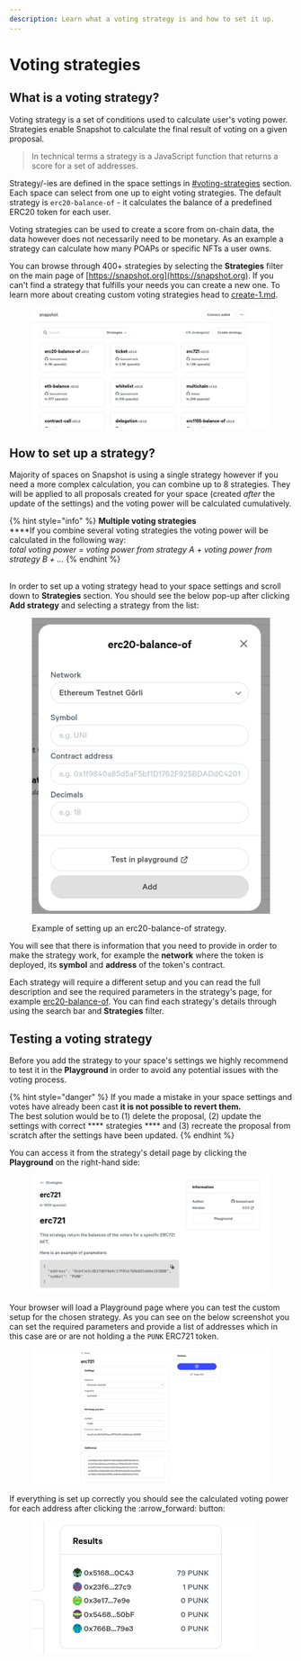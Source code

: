 ```yaml
---
description: Learn what a voting strategy is and how to set it up.
---
```


# Voting strategies

## What is a voting strategy?

Voting strategy is a set of conditions used to calculate user's voting power. Strategies enable Snapshot to calculate the final result of voting on a given proposal.

> &#x20;In technical terms a strategy is a JavaScript function that returns a score for a set of addresses.&#x20;

Strategy/-ies are defined in the space settings in [#voting-strategies](../spaces/settings.md#voting-strategies "mention") section. Each space can select from one up to eight voting strategies. The default strategy is `erc20-balance-of` - it calculates the balance of a predefined ERC20 token for each user.

Voting strategies can be used to create a score from on-chain data, the data however does not necessarily need to be monetary. As an example a strategy can calculate how many POAPs or specific NFTs a user owns.

You can browse through 400+ strategies by selecting the **Strategies** filter on the main page of [https://snapshot.org](https://snapshot.org). If you can't find a strategy that fulfills your needs you can create a new one. To learn more about creating custom voting strategies head to [create-1.md](../guides/create-1.md "mention").

<figure><img src="../.gitbook/assets/image (8).png" alt=""><figcaption></figcaption></figure>

## How to set up a strategy?

Majority of spaces on Snapshot is using a single strategy however if you need a more complex calculation, you can combine up to 8 strategies. They will be applied to all proposals created for your space (created _after_ the update of the settings) and the voting power will be calculated cumulatively.&#x20;

{% hint style="info" %}
**Multiple voting strategies**\
****If you combine several voting strategies the voting power will be calculated in the following way:\
_total voting power = voting power from strategy A + voting power from strategy B + ..._
{% endhint %}

\
In order to set up a voting strategy head to your space settings and scroll down to **Strategies** section. You should see the below pop-up after clicking **Add strategy** and selecting a strategy from the list:

<figure><img src="../.gitbook/assets/image (4) (3).png" alt=""><figcaption><p>Example of setting up an erc20-balance-of strategy.</p></figcaption></figure>

You will see that there is information that you need to provide in order to make the strategy work, for example the **network** where the token is deployed, its **symbol** and **address** of the token's contract.&#x20;

Each strategy will require a different setup and you can read the full description and see the required parameters in the strategy's page, for example [erc20-balance-of](https://snapshot.org/#/strategy/erc20-balance-of). You can find each strategy's details through using the search bar and **Strategies** filter.

## Testing a voting strategy

Before you add the strategy to your space's settings we highly recommend to test it in the **Playground** in order to avoid any potential issues with the voting process.

{% hint style="danger" %}
If you made a mistake in your space settings and votes have already been cast **it is not possible to revert them.** \
The best solution would be to (1) delete the proposal, (2) update the settings with correct **** strategies **** and (3) recreate the proposal from scratch after the settings have been updated.
{% endhint %}

You can access it from the strategy's detail page by clicking the **Playground** on the right-hand side:

<figure><img src="../.gitbook/assets/image (6) (3).png" alt=""><figcaption></figcaption></figure>

Your browser will load a Playground page where you can test the custom setup for the chosen strategy. As you can see on the below screenshot you can set the required parameters and provide a list of addresses which in this case are or are not holding a the `PUNK` ERC721 token.&#x20;

<figure><img src="../.gitbook/assets/image (15) (1).png" alt=""><figcaption></figcaption></figure>

If everything is set up correctly you should see the calculated voting power for each address after clicking the :arrow\_forward: button:

<figure><img src="../.gitbook/assets/image (27) (1).png" alt=""><figcaption></figcaption></figure>
